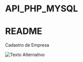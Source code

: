 # API_PHP_MYSQL

<h1>README</h1>

<p>Cadastro de Empresa</p>
 
![Texto Alternativo](imagens/servidor-php.png)